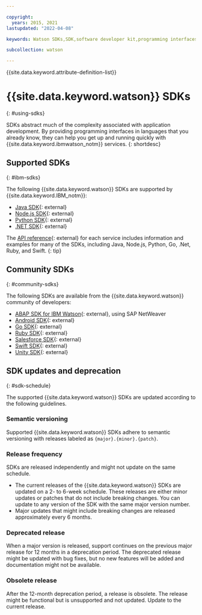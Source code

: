 ```yaml
---

copyright:
  years: 2015, 2021
lastupdated: "2022-04-08"

keywords: Watson SDKs,SDK,software developer kit,programming interfaces,wrappers

subcollection: watson

---
```


{{site.data.keyword.attribute-definition-list}}

# {{site.data.keyword.watson}} SDKs
{: #using-sdks}

SDKs abstract much of the complexity associated with application development. By providing programming interfaces in languages that you already know, they can help you get up and running quickly with {{site.data.keyword.ibmwatson_notm}} services.
{: shortdesc}

## Supported SDKs
{: #ibm-sdks}

The following {{site.data.keyword.watson}} SDKs are supported by {{site.data.keyword.IBM_notm}}:

* [Java SDK](https://github.com/watson-developer-cloud/java-sdk){: external}
* [Node.js SDK](https://github.com/watson-developer-cloud/node-sdk){: external}
* [Python SDK](https://github.com/watson-developer-cloud/python-sdk){: external}
* [.NET SDK](https://github.com/watson-developer-cloud/dotnet-standard-sdk){: external}

The [API reference](https://{DomainName}/docs?tab=api-docs&category=ai%2Ccloud_pak){: external} for each service includes information and examples for many of the SDKs, including Java, Node.js, Python, Go, .Net, Ruby, and Swift.
{: tip}

## Community SDKs
{: #community-sdks}

The following SDKs are available from the {{site.data.keyword.watson}} community of developers:

* [ABAP SDK for IBM Watson](https://github.com/watson-developer-cloud/abap-sdk-nwas){: external}, using SAP NetWeaver
* [Android SDK](https://github.com/watson-developer-cloud/android-sdk){: external}
* [Go SDK](https://github.com/watson-developer-cloud/go-sdk){: external}
* [Ruby SDK](https://github.com/watson-developer-cloud/ruby-sdk){: external}
* [Salesforce SDK](https://github.com/watson-developer-cloud/salesforce-sdk){: external}
* [Swift SDK](https://github.com/watson-developer-cloud/swift-sdk){: external}
* [Unity SDK](https://github.com/watson-developer-cloud/unity-sdk){: external}

## SDK updates and deprecation
{: #sdk-schedule}

The supported {{site.data.keyword.watson}} SDKs are updated according to the following guidelines.

### Semantic versioning

Supported {{site.data.keyword.watson}} SDKs adhere to semantic versioning with releases labeled as `{major}.{minor}.{patch}`.

### Release frequency

SDKs are released independently and might not update on the same schedule.

* The current releases of the {{site.data.keyword.watson}} SDKs are updated on a 2- to 6-week schedule. These releases are either minor updates or patches that do not include breaking changes. You can update to any version of the SDK with the same major version number.
* Major updates that might include breaking changes are released approximately every 6 months.

### Deprecated release

When a major version is released, support continues on the previous major release for 12 months in a deprecation period. The deprecated release might be updated with bug fixes, but no new features will be added and documentation might not be available.

### Obsolete release

After the 12-month deprecation period, a release is obsolete. The release might be functional but is unsupported and not updated. Update to the current release.
